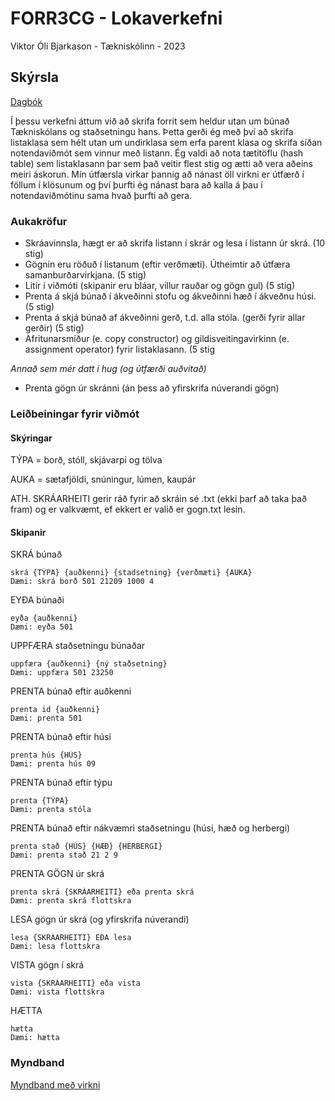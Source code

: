 # FORR3CG - Lokaverkefni
Viktor Óli Bjarkason - Tækniskólinn - 2023

## Skýrsla

[Dagbók](https://github.com/viktorob/FORR3CG_lokaverkefni/blob/main/dagbok.md)

Í þessu verkefni áttum við að skrifa forrit sem heldur utan um búnað Tækniskólans og staðsetningu hans. Þetta gerði ég með því að skrifa listaklasa sem hélt utan um undirklasa sem erfa parent klasa og skrifa síðan notendaviðmót sem vinnur með listann. Ég valdi að nota tætitöflu (hash table) sem listaklasann þar sem það veitir flest stig og ætti að vera aðeins meiri áskorun. Mín útfærsla virkar þannig að nánast öll virkni er útfærð í föllum í klösunum og því þurfti ég nánast bara að kalla á þau í notendaviðmótinu sama hvað þurfti að gera.

### Aukakröfur

- Skráavinnsla, hægt er að skrifa listann í skrár og lesa í listann úr skrá. (10 stig)
- Gögnin eru röðuð í listanum (eftir verðmæti). Útheimtir að útfæra samanburðarvirkjana. (5 stig)
- Litir í viðmóti (skipanir eru bláar, villur rauðar og gögn gul) (5 stig)
- Prenta á skjá búnað í ákveðinni stofu og ákveðinni hæð í ákveðnu húsi. (5 stig)
- Prenta á skjá búnað af ákveðinni gerð, t.d. alla stóla. (gerði fyrir allar gerðir) (5 stig)
- Afritunarsmiður (e. copy constructor) og gildisveitingavirkinn (e. assignment operator) fyrir listaklasann. (5 stig

_Annað sem mér datt í hug (og útfærði auðvitað)_
- Prenta gögn úr skránni (án þess að yfirskrifa núverandi gögn)

### Leiðbeiningar fyrir viðmót

#### Skýringar

TÝPA = borð, stóll, skjávarpi og tölva

AUKA = sætafjöldi, snúningur, lúmen, kaupár

ATH. SKRÁARHEITI gerir ráð fyrir að skráin sé .txt (ekki þarf að taka það fram) og er valkvæmt, ef ekkert er valið er gogn.txt lesin.

#### Skipanir

SKRÁ búnað
```
skrá {TÝPA} {auðkenni} {stadsetning} {verðmæti} {AUKA}
Dæmi: skrá borð 501 21209 1000 4
```

EYÐA búnaði
```
eyða {auðkenni}
Dæmi: eyða 501
```

UPPFÆRA staðsetningu búnaðar
```
uppfæra {auðkenni} {ný staðsetning}
Dæmi: uppfæra 501 23250
```

PRENTA búnað eftir auðkenni
```
prenta id {auðkenni}
Dæmi: prenta 501
```

PRENTA búnað eftir húsi
```
prenta hús {HÚS}
Dæmi: prenta hús 09
```

PRENTA búnað eftir týpu
```
prenta {TÝPA}
Dæmi: prenta stóla
```

PRENTA búnað eftir nákvæmri staðsetningu (húsi, hæð og herbergi)
```
prenta stað {HÚS} {HÆÐ} {HERBERGI}
Dæmi: prenta stað 21 2 9
```

PRENTA GÖGN úr skrá
```
prenta skrá {SKRÁARHEITI} eða prenta skrá
Dæmi: prenta skrá flottskra
```

LESA gögn úr skrá (og yfirskrifa núverandi)
```
lesa {SKRÁARHEITI} EÐA lesa
Dæmi: lesa flottskra
```

VISTA gögn í skrá
```
vista {SKRÁARHEITI} eða vista
Dæmi: vista flottskra
```

HÆTTA
```
hætta
Dæmi: hætta
```

### Myndband

[Myndband með virkni](https://drive.google.com/file/d/1N1EQrB2wpwxePuDP8BIsrab_TgQ_4MHA/view?usp=sharing)